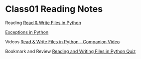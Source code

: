 # Class01 Reading Notes

Reading
[Read & Write Files in Python ](https://realpython.com/read-write-files-python/)

[Exceptions in Python](https://realpython.com/python-exceptions/)

Videos
[Read & Write Files in Python - Companion Video](https://realpython.com/courses/reading-and-writing-files-python/)

Bookmark and Review
[Reading and Writing Files in Python Quiz](https://realpython.com/quizzes/read-write-files-python/)